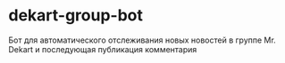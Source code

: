 # dekart-group-bot
Бот для автоматического отслеживания новых новостей в группе Mr. Dekart и последующая публикация комментария
